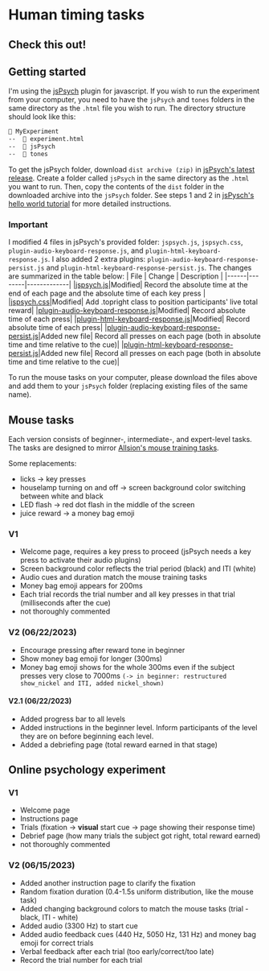 # Human timing tasks
## Check this out!

## Getting started
I'm using the [jsPsych](https://github.com/jspsych/jsPsych/tree/main) plugin for javascript. If you wish to run the experiment from your computer, you need to have the `jsPsych` and `tones` folders in the same directory as the `.html` file you wish to run. The directory structure should look like this:
```markdown
📂 MyExperiment
--  📄 experiment.html
--  📂 jsPsych
--  📂 tones
```
To get the jsPsych folder, download `dist archive (zip)` in [jsPsych's latest release](https://github.com/jspsych/jsPsych/releases). Create a folder called `jsPsych` in the same directory as the `.html` you want to run. Then, copy the contents of the `dist` folder in the downloaded archive into the `jsPsych` folder. See steps 1 and 2 in [jsPysch's hello world tutorial](https://www.jspsych.org/7.3/tutorials/hello-world/#option-2-download-and-host-jspsych) for more detailed instructions.

### Important
I modified 4 files in jsPsych's provided folder: `jspsych.js`, `jspsych.css`, `plugin-audio-keyboard-response.js`, and `plugin-html-keyboard-response.js`. I also added 2 extra plugins: `plugin-audio-keyboard-response-persist.js` and `plugin-html-keyboard-response-persist.js`. The changes are summarized in the table below:
| File | Change | Description |
|------|--------|-------------|
|[jspsych.js](https://github.com/pichamon2545/game/blob/main/jsPsych/jspsych.js)|Modified| Record the absolute time at the end of each page and the absolute time of each key press |
|[jspsych.css](https://github.com/pichamon2545/game/blob/main/jsPsych/jspsych.css)|Modified| Add .topright class to position participants' live total reward|
|[plugin-audio-keyboard-response.js](https://github.com/pichamon2545/game/blob/main/jsPsych/plugin-audio-keyboard-response.js)|Modified| Record absolute time of each press|
|[plugin-html-keyboard-response.js](https://github.com/pichamon2545/game/blob/main/jsPsych/plugin-html-keyboard-response.js)|Modified| Record absolute time of each press|
|[plugin-audio-keyboard-response-persist.js](https://github.com/pichamon2545/game/blob/main/jsPsych/plugin-audio-keyboard-response-persist.js)|Added new file| Record all presses on each page (both in absolute time and time relative to the cue)|
|[plugin-html-keyboard-response-persist.js](https://github.com/pichamon2545/game/blob/main/jsPsych/plugin-html-keyboard-response-persist.js)|Added new file| Record all presses on each page (both in absolute time and time relative to the cue)|

To run the mouse tasks on your computer, please download the files above and add them to your `jsPsych` folder (replacing existing files of the same name).

## Mouse tasks
Each version consists of beginner-, intermediate-, and expert-level tasks. The tasks are designed to mirror [Allsion's mouse training tasks](https://elifesciences.org/articles/62583#s4).

Some replacements:
- licks -> key presses
- houselamp turning on and off -> screen background color switching between white and black
- LED flash -> red dot flash in the middle of the screen
- juice reward -> a money bag emoji
### V1
- Welcome page, requires a key press to proceed (jsPsych needs a key press to activate their audio plugins)
- Screen background color reflects the trial period (black) and ITI (white)
- Audio cues and duration match the mouse training tasks
- Money bag emoji appears for 200ms
- Each trial records the trial number and all key presses in that trial (milliseconds after the cue)
- not thoroughly commented
### V2 (06/22/2023)
- Encourage pressing after reward tone in beginner
- Show money bag emoji for longer (300ms) 
- Money bag emoji shows for the whole 300ms even if the subject presses very close to 7000ms `(-> in beginner: restructured show_nickel and ITI, added nickel_shown)`
#### V2.1 (06/22/2023)
- Added progress bar to all levels
- Added instructions in the beginner level. Inform participants of the level they are on before beginning each level.
- Added a debriefing page (total reward earned in that stage)
## Online psychology experiment
### V1
- Welcome page
- Instructions page
- Trials (fixation -> **visual** start cue -> page showing their response time)
- Debrief page (how many trials the subject got right, total reward earned)
- not thoroughly commented
### V2 (06/15/2023)
- Added another instruction page to clarify the fixation
- Random fixation duration (0.4-1.5s uniform distribution, like the mouse task)
- Added changing background colors to match the mouse tasks (trial - black, ITI - white)
- Added audio (3300 Hz) to start cue
- Added audio feedback cues (440 Hz, 5050 Hz, 131 Hz) and money bag emoji for correct trials
- Verbal feedback after each trial (too early/correct/too late)
- Record the trial number for each trial
